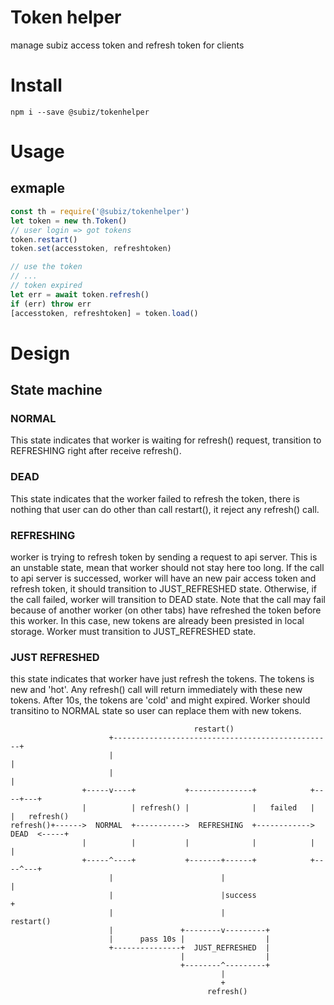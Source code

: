 # Token helper
manage subiz access token and refresh token for clients

# Install
```
npm i --save @subiz/tokenhelper
```

# Usage

## exmaple
```js
const th = require('@subiz/tokenhelper')
let token = new th.Token()
// user login => got tokens
token.restart()
token.set(accesstoken, refreshtoken)

// use the token
// ...
// token expired
let err = await token.refresh()
if (err) throw err
[accesstoken, refreshtoken] = token.load()

```

# Design
## State machine
### NORMAL
This state indicates that worker is waiting for refresh() request, transition to REFRESHING right after receive refresh().
### DEAD
This state indicates that the worker failed to refresh the token, there is nothing that user can do other than call restart(), it reject any refresh() call.
### REFRESHING
worker is trying to refresh token by sending a request to api server. This is an unstable state, mean that worker should not stay here too long. If the call to api server is successed, worker will have an new pair access token and refresh token, it should transition to JUST_REFRESHED state. Otherwise, if the call failed, worker will transition to DEAD state.
Note that the call may fail because of another worker (on other tabs) have refreshed the token before this worker. In this case, new tokens are already been presisted in local storage. Worker must transition to JUST_REFRESHED state.
### JUST REFRESHED
this state indicates that worker have just refresh the tokens. The tokens is new and 'hot'. Any refresh() call will return immediately with these new tokens. After 10s, the tokens are 'cold' and might expired. Worker should transitino to NORMAL state so user can replace them with new tokens.
```
                                         restart()
                      +-------------------------------------------------+
                      |                                                 |
                      |                                                 |
                +-----v----+           +--------------+            +----+---+
                |          | refresh() |              |   failed   |        |   refresh()
refresh()+------>  NORMAL  +----------->  REFRESHING  +------------>  DEAD  <-----+
                |          |           |              |            |        |
                +-----^----+           +-------+------+            +----^---+
                      |                        |                        |
                      |                        |success                 +
                      |                        |                     restart()
                      |               +--------v---------+
                      |      pass 10s |                  |
                      +---------------+  JUST_REFRESHED  |
                                      |                  |
                                      +--------^---------+
                                               |
                                               +
                                            refresh()
```
